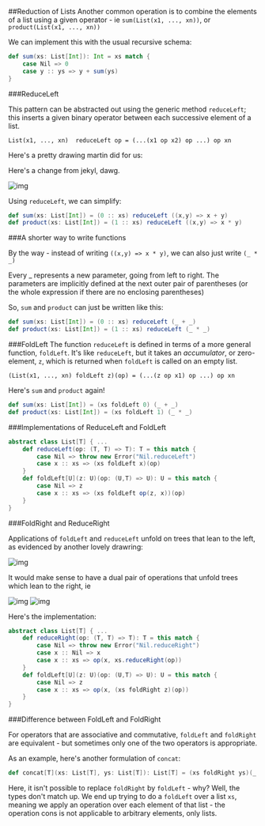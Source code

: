 ##Reduction of Lists
Another common operation is to combine the elements of a list using a given operator - ie `sum(List(x1, ..., xn))`, or `product(List(x1, ..., xn))`

We can implement this with the usual recursive schema:

```scala
def sum(xs: List[Int]): Int = xs match {
	case Nil => 0
	case y :: ys => y + sum(ys)
}
```

###ReduceLeft

This pattern can be abstracted out using the generic method `reduceLeft`; this inserts a given binary operator between each successive element of a list.

`List(x1, ..., xn)  reduceLeft op = (...(x1 op x2) op ...) op xn`

Here's a pretty drawing martin did for us:


Here's a change from jekyl, dawg.


![img](http://i.imgur.com/sh4mMtU.png)

Using `reduceLeft`, we can simplify:

```scala
def sum(xs: List[Int]) = (0 :: xs) reduceLeft ((x,y) => x + y)
def product(xs: List[Int]) = (1 :: xs) reduceLeft ((x,y) => x * y)
```

###A shorter way to write functions

By the way - instead of writing `((x,y) => x * y)`, we can also just write `(_ * _)`

Every _ represents a new parameter, going from left to right. The parameters are implicitly defined at the next outer pair of parentheses (or the whole expression if there are no enclosing parentheses)

So, `sum` and `product` can just be written like this:

```scala
def sum(xs: List[Int]) = (0 :: xs) reduceLeft (_ + _)
def product(xs: List[Int]) = (1 :: xs) reduceLeft (_ * _)
```

###FoldLeft
The function `reduceLeft` is defined in terms of a more general function, `foldLeft`. It's like `reduceLeft`, but it takes an *accumulator*, or zero-element, `z`, which is returned when `foldLeft` is called on an empty list.

`(List(x1, ..., xn) foldLeft z)(op) = (...(z op x1) op ...) op xn`

Here's `sum` and `product` again!

```scala
def	sum(xs: List[Int]) = (xs foldLeft 0) (_ + _)
def product(xs: List[Int]) = (xs foldLeft 1) (_ * _)
```

###Implementations of ReduceLeft and FoldLeft

```scala
abstract class List[T] { ...
	def reduceLeft(op: (T, T) => T): T = this match {
		case Nil => throw new Error("Nil.reduceLeft")
		case x :: xs => (xs foldLeft x)(op)
	}
	def foldLeft[U](z: U)(op: (U,T) => U): U = this match {
		case Nil => z
		case x :: xs => (xs foldLeft op(z, x))(op)
	}
}
```

###FoldRight and ReduceRight

Applications of `foldLeft` and `reduceLeft` unfold on trees that lean to the left, as evidenced by another lovely drawring:

![img](http://i.imgur.com/ANbCvsv.png)

It would make sense to have a dual pair of operations that unfold trees which lean to the right, ie

![img](http://i.imgur.com/6ZQ8UNo.png)
![img](http://i.imgur.com/jpOn1Jz.png)

Here's the implementation:
```scala
abstract class List[T] { ...
	def reduceRight(op: (T, T) => T): T = this match {
		case Nil => throw new Error("Nil.reduceRight")
		case x :: Nil => x
		case x :: xs => op(x, xs.reduceRight(op))
	}
	def foldLeft[U](z: U)(op: (U,T) => U): U = this match {
		case Nil => z
		case x :: xs => op(x, (xs foldRight z)(op))
	}
}
```

###Difference between FoldLeft and FoldRight

For operators that are associative and commutative, `foldLeft` and `foldRight` are equivalent - but sometimes only one of the two operators is appropriate.

As an example, here's another formulation of `concat`:

```scala
def concat[T](xs: List[T], ys: List[T]): List[T] = (xs foldRight ys)(_ :: _)
```

Here, it isn't possible to replace `foldRight` by `foldLeft` - why? Well, the types don't match up. We end up trying to do a `foldLeft` over a list `xs`, meaning we apply an operation over each element of that list - the operation cons is not applicable to arbitrary elements, only lists.